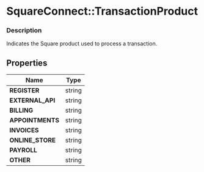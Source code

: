 # SquareConnect::TransactionProduct

### Description

Indicates the Square product used to process a transaction.

## Properties
Name | Type
------------ | -------------
**REGISTER** | string
**EXTERNAL_API** | string
**BILLING** | string
**APPOINTMENTS** | string
**INVOICES** | string
**ONLINE_STORE** | string
**PAYROLL** | string
**OTHER** | string


